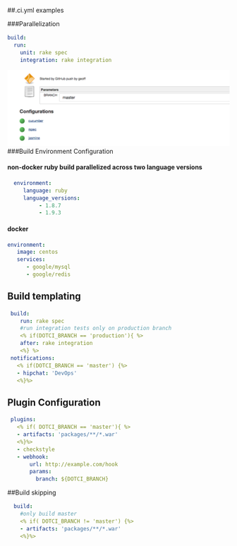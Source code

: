 ##.ci.yml examples


###Parallelization
```yaml
build:
  run:
    unit: rake spec
    integration: rake integration
```
![dotci setup](screenshots/script-parallized.png)
###Build Environment Configuration

#### non-docker ruby build parallelized across two language versions
```yaml
  environment:
     language: ruby
     language_versions:
          - 1.8.7
          - 1.9.3
```

#### docker
```yaml
environment:
   image: centos
   services:
      - google/mysql
      - google/redis
```

## Build templating

```yaml
 build:
    run: rake spec
    #run integration tests only on production branch
    <% if(DOTCI_BRANCH == 'production'){ %>
    after: rake integration
    <%} %>
 notifications:
   <% if(DOTCI_BRANCH == 'master') {%>
   - hipchat: 'DevOps'
   <%}%>
```

## Plugin Configuration
 ```yaml
  plugins:
    <% if( DOTCI_BRANCH == 'master'){ %>
    - artifacts: 'packages/**/*.war'
    <%}%>
    - checkstyle
    - webhook:
        url: http://example.com/hook
        params:
          branch: ${DOTCI_BRANCH}
 ```

##Build skipping
 ```yaml
   build:
     #only build master
     <% if( DOTCI_BRANCH != 'master') {%>
     - artifacts: 'packages/**/*.war'
     <%}%>
 ```
